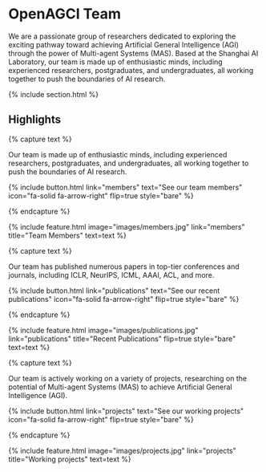 ---
---

# OpenAGCI Team

We are a passionate group of researchers dedicated to exploring the exciting pathway toward achieving Artificial General Intelligence (AGI) through the power of Multi-agent Systems (MAS). Based at the Shanghai AI Laboratory, our team is made up of enthusiastic minds, including experienced researchers, postgraduates, and undergraduates, all working together to push the boundaries of AI research.

{% include section.html %}

## Highlights

{% capture text %}

Our team is made up of enthusiastic minds, including experienced researchers, postgraduates, and undergraduates, all working together to push the boundaries of AI research.

{%
  include button.html
  link="members"
  text="See our team members"
  icon="fa-solid fa-arrow-right"
  flip=true
  style="bare"
%}

{% endcapture %}

{%
  include feature.html
  image="images/members.jpg"
  link="members"
  title="Team Members"
  text=text
%}

{% capture text %}

Our team has published numerous papers in top-tier conferences and journals, including ICLR, NeurIPS, ICML, AAAI, ACL, and more.

{%
  include button.html
  link="publications"
  text="See our recent publications"
  icon="fa-solid fa-arrow-right"
  flip=true
  style="bare"
%}

{% endcapture %}

{%
  include feature.html
  image="images/publications.jpg"
  link="publications"
  title="Recent Publications"
  flip=true
  style="bare"
  text=text
%}

{% capture text %}

Our team is actively working on a variety of projects, researching on the potential of Multi-agent Systems (MAS) to achieve Artificial General Intelligence (AGI).

{%
  include button.html
  link="projects"
  text="See our working projects"
  icon="fa-solid fa-arrow-right"
  flip=true
  style="bare"
%}

{% endcapture %}

{%
  include feature.html
  image="images/projects.jpg"
  link="projects"
  title="Working projects"
  text=text
%}
